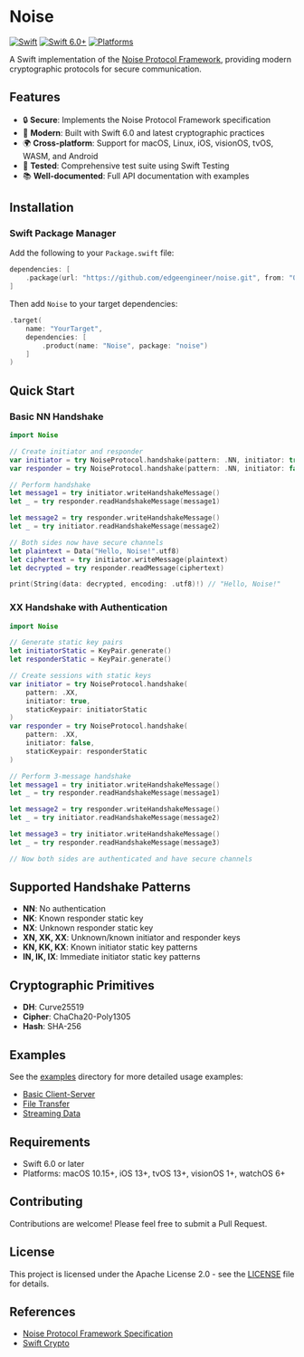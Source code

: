 # Noise

[![Swift](https://github.com/edgeengineer/noise/actions/workflows/swift.yml/badge.svg)](https://github.com/edgeengineer/noise/actions/workflows/swift.yml)
[![Swift 6.0+](https://img.shields.io/badge/Swift-6.0+-blue.svg)](https://swift.org)
[![Platforms](https://img.shields.io/badge/Platforms-macOS%20%7C%20Linux%20%7C%20iOS%20%7C%20visionOS%20%7C%20tvOS%20%7C%20WASM%20%7C%20Android-lightgrey.svg)](https://swift.org)

A Swift implementation of the [Noise Protocol Framework](https://noiseprotocol.org/noise.html), providing modern cryptographic protocols for secure communication.

## Features

- 🔒 **Secure**: Implements the Noise Protocol Framework specification
- 🚀 **Modern**: Built with Swift 6.0 and latest cryptographic practices
- 🌍 **Cross-platform**: Support for macOS, Linux, iOS, visionOS, tvOS, WASM, and Android
- 🧪 **Tested**: Comprehensive test suite using Swift Testing
- 📚 **Well-documented**: Full API documentation with examples

## Installation

### Swift Package Manager

Add the following to your `Package.swift` file:

```swift
dependencies: [
    .package(url: "https://github.com/edgeengineer/noise.git", from: "0.0.1")
]
```

Then add `Noise` to your target dependencies:

```swift
.target(
    name: "YourTarget",
    dependencies: [
        .product(name: "Noise", package: "noise")
    ]
)
```

## Quick Start

### Basic NN Handshake

```swift
import Noise

// Create initiator and responder
var initiator = try NoiseProtocol.handshake(pattern: .NN, initiator: true)
var responder = try NoiseProtocol.handshake(pattern: .NN, initiator: false)

// Perform handshake
let message1 = try initiator.writeHandshakeMessage()
let _ = try responder.readHandshakeMessage(message1)

let message2 = try responder.writeHandshakeMessage()
let _ = try initiator.readHandshakeMessage(message2)

// Both sides now have secure channels
let plaintext = Data("Hello, Noise!".utf8)
let ciphertext = try initiator.writeMessage(plaintext)
let decrypted = try responder.readMessage(ciphertext)

print(String(data: decrypted, encoding: .utf8)!) // "Hello, Noise!"
```

### XX Handshake with Authentication

```swift
import Noise

// Generate static key pairs
let initiatorStatic = KeyPair.generate()
let responderStatic = KeyPair.generate()

// Create sessions with static keys
var initiator = try NoiseProtocol.handshake(
    pattern: .XX,
    initiator: true,
    staticKeypair: initiatorStatic
)
var responder = try NoiseProtocol.handshake(
    pattern: .XX,
    initiator: false,
    staticKeypair: responderStatic
)

// Perform 3-message handshake
let message1 = try initiator.writeHandshakeMessage()
let _ = try responder.readHandshakeMessage(message1)

let message2 = try responder.writeHandshakeMessage()
let _ = try initiator.readHandshakeMessage(message2)

let message3 = try initiator.writeHandshakeMessage()
let _ = try responder.readHandshakeMessage(message3)

// Now both sides are authenticated and have secure channels
```

## Supported Handshake Patterns

- **NN**: No authentication
- **NK**: Known responder static key
- **NX**: Unknown responder static key
- **XN, XK, XX**: Unknown/known initiator and responder keys
- **KN, KK, KX**: Known initiator static key patterns
- **IN, IK, IX**: Immediate initiator static key patterns

## Cryptographic Primitives

- **DH**: Curve25519
- **Cipher**: ChaCha20-Poly1305
- **Hash**: SHA-256

## Examples

See the [examples](./examples) directory for more detailed usage examples:

- [Basic Client-Server](./examples/client-server)
- [File Transfer](./examples/file-transfer)
- [Streaming Data](./examples/streaming)

## Requirements

- Swift 6.0 or later
- Platforms: macOS 10.15+, iOS 13+, tvOS 13+, visionOS 1+, watchOS 6+

## Contributing

Contributions are welcome! Please feel free to submit a Pull Request.

## License

This project is licensed under the Apache License 2.0 - see the [LICENSE](LICENSE) file for details.

## References

- [Noise Protocol Framework Specification](https://noiseprotocol.org/noise.html)
- [Swift Crypto](https://github.com/apple/swift-crypto)